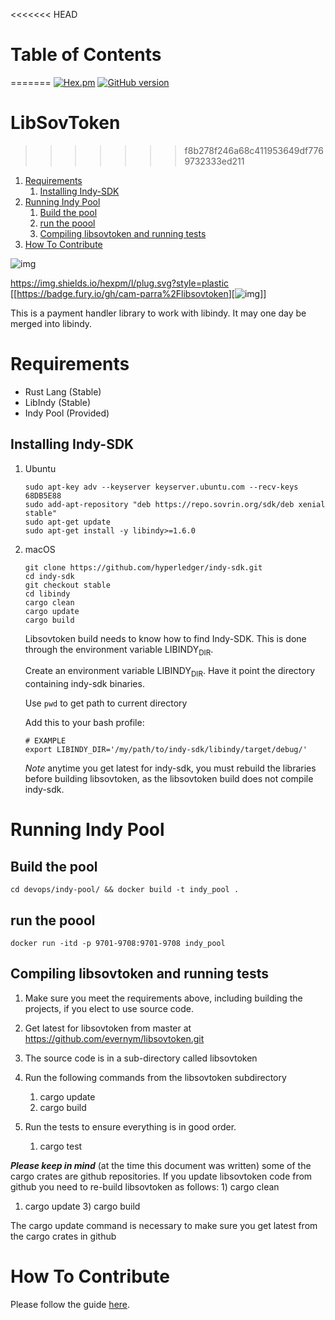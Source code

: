 
<<<<<<< HEAD
# Table of Contents
=======
<a href="https://www.apache.org/licenses/LICENSE-2.0.txt" target="_blank">![Hex.pm](https://img.shields.io/hexpm/l/plug.svg?style=plastic)</a>
<a href="https://badge.fury.io/gh/sovrin-foundation%2Flibsovtoken">[![GitHub version](https://badge.fury.io/gh/sovrin-foundation%2Flibsovtoken.svg)](https://badge.fury.io/gh/sovrin-foundation%2Flibsovtoken)</a>
# LibSovToken
>>>>>>> f8b278f246a68c411953649df7769732333ed211

1.  [Requirements](#requirements)
    1.  [Installing Indy-SDK](#installing-indy-sdk)
2.  [Running Indy Pool](#running-indy-pool)
    1.  [Build the pool](#build-the-pool)
    2.  [run the poool](#run-the-poool)
    3.  [Compiling libsovtoken and running tests](#compiling-libsovtoken-and-running-tests)
3.  [How To Contribute](#how-to-contribute)

![img](https://github.com/sovrin-foundation/sovrin/blob/master/banner.png "sovrinlogo")

<https://img.shields.io/hexpm/l/plug.svg?style=plastic>
[[<https://badge.fury.io/gh/cam-parra%2Flibsovtoken>][![img](https://badge.fury.io/gh/cam-parra%2Flibsovtoken.svg)]]

This is a payment handler library to work with libindy. It may one day
be merged into libindy.


<a id="requirements"></a>

# Requirements

-   Rust Lang (Stable)
-   LibIndy (Stable)
-   Indy Pool (Provided)


<a id="installing-indy-sdk"></a>

## Installing Indy-SDK

1.  Ubuntu

        sudo apt-key adv --keyserver keyserver.ubuntu.com --recv-keys 68DB5E88
        sudo add-apt-repository "deb https://repo.sovrin.org/sdk/deb xenial stable"
        sudo apt-get update
        sudo apt-get install -y libindy>=1.6.0

2.  macOS

        git clone https://github.com/hyperledger/indy-sdk.git
        cd indy-sdk
        git checkout stable 
        cd libindy
        cargo clean 
        cargo update
        cargo build
    
    Libsovtoken build needs to know how to find Indy-SDK. This is done
    through the environment variable LIBINDY<sub>DIR</sub>.
    
    Create an environment variable LIBINDY<sub>DIR</sub>. Have it point the directory
    containing indy-sdk binaries.
    
    Use `pwd` to get path to current directory
    
    Add this to your bash profile:
    
        # EXAMPLE 
        export LIBINDY_DIR='/my/path/to/indy-sdk/libindy/target/debug/'
    
    *Note* anytime you get latest for indy-sdk, you must rebuild the
    libraries before building libsovtoken, as the libsovtoken build does not
    compile indy-sdk.


<a id="running-indy-pool"></a>

# Running Indy Pool


<a id="build-the-pool"></a>

## Build the pool

    cd devops/indy-pool/ && docker build -t indy_pool . 


<a id="run-the-poool"></a>

## run the poool

    docker run -itd -p 9701-9708:9701-9708 indy_pool


<a id="compiling-libsovtoken-and-running-tests"></a>

## Compiling libsovtoken and running tests

1.  Make sure you meet the requirements above, including building the
    projects, if you elect to use source code.
2.  Get latest for libsovtoken from master at
    <https://github.com/evernym/libsovtoken.git>
3.  The source code is in a sub-directory called libsovtoken
4.  Run the following commands from the libsovtoken subdirectory
    1.  cargo update
    2.  cargo build

5.  Run the tests to ensure everything is in good order.
    1.  cargo test

***Please keep in mind*** (at the time this document was written) some of
the cargo crates are github repositories. If you update libsovtoken code
from github you need to re-build libsovtoken as follows: 1) cargo clean

1.  cargo update 3) cargo build

The cargo update command is necessary to make sure you get latest from
the cargo crates in github


<a id="how-to-contribute"></a>

# How To Contribute

Please follow the guide [here](./doc/pull-request.md).

